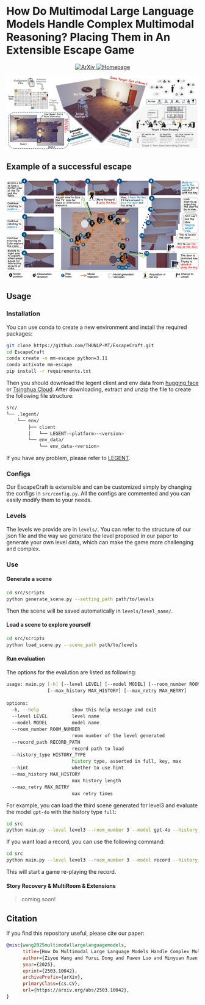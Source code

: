 # How Do Multimodal Large Language Models Handle Complex Multimodal Reasoning? Placing Them in An Extensible Escape Game


<p align="center">
  <a href="https://arxiv.org/abs/2503.10042">
    <img src="https://img.shields.io/badge/arXiv-2503.10042-b31b1b.svg" alt="ArXiv">
  </a>
  <a href="https://thunlp-mt.github.io/EscapeCraft/">
    <img src="https://img.shields.io/badge/Homepage-Website-blue" alt="Homepage">
  </a>
</p>


<p align="center">
<img src="./figures/teaser_git.png" alt="Image">
</p>


## Example of a successful escape
<p align="center">
<img src="./figures/example.png" alt="Image">
</p>

## Usage
### Installation
You can use conda to create a new environment and install the required packages:
```bash
git clone https://github.com/THUNLP-MT/EscapeCraft.git
cd EscapeCraft
conda create -n mm-escape python=3.11
conda activate mm-escape
pip install -r requirements.txt
```

Then you should download the legent client and env data from [hugging face](https://huggingface.co/LEGENT/LEGENT-environment-Alpha/tree/main) or [Tsinghua Cloud](https://cloud.tsinghua.edu.cn/d/9976c807e6e04e069377/). After downloading, extract and unzip the file to create the following file structure:

```bash
src/
└── .legent/
    └── env/
        ├── client
        │   └── LEGENT-<platform>-<version>
        └── env_data/
            └── env_data-<version>
```
If you have any problem, please refer to [LEGENT](https://docs.legent.ai/documentation/getting_started/installation/).

### Configs
Our EscapeCraft is extensible and can be customized simply by changing the configs in `src/config.py`. All the configs are commented and you can easily modify them to your needs.

### Levels
The levels we provide are in `levels/`. You can refer to the structure of our json file and the way we generate the level proposed in our paper to generate your own level data, which can make the game more challenging and complex.

### Use
#### Generate a scene
```bash
cd src/scripts
python generate_scene.py --setting_path path/to/levels
```
Then the scene will be saved automatically in `levels/level_name/`.

#### Load a scene to explore yourself
```bash
cd src/scripts
python load_scene.py --scene_path path/to/levels
```

#### Run evaluation
The options for the evalution are listed as following:
```bash
usage: main.py [-h] [--level LEVEL] [--model MODEL] [--room_number ROOM_NUMBER] [--record_path RECORD_PATH] [--history_type HISTORY_TYPE] [--hint]
               [--max_history MAX_HISTORY] [--max_retry MAX_RETRY]

options:
  -h, --help            show this help message and exit
  --level LEVEL         level name
  --model MODEL         model name
  --room_number ROOM_NUMBER
                        room number of the level generated
  --record_path RECORD_PATH
                        record path to load
  --history_type HISTORY_TYPE
                        history type, asserted in full, key, max
  --hint                whether to use hint
  --max_history MAX_HISTORY
                        max history length
  --max_retry MAX_RETRY
                        max retry times
```
For example, you can load the third scene generated for level3 and evaluate the model `gpt-4o` with the history type `full`:
```bash
cd src
python main.py --level level3 --room_number 3 --model gpt-4o --history_type full
```

If you want load a record, you can use the following command:
```bash
cd src
python main.py --level level3 --room_number 3 --model record --history_type full --record_path path/to/record
```
This will start a game re-playing the record.


#### Story Recovery & MultiRoom & Extensions

> coming soon!


## Citation
If you find this repository useful, please cite our paper:
```bibtex
@misc{wang2025multimodallargelanguagemodels,
      title={How Do Multimodal Large Language Models Handle Complex Multimodal Reasoning? Placing Them in An Extensible Escape Game}, 
      author={Ziyue Wang and Yurui Dong and Fuwen Luo and Minyuan Ruan and Zhili Cheng and Chi Chen and Peng Li and Yang Liu},
      year={2025},
      eprint={2503.10042},
      archivePrefix={arXiv},
      primaryClass={cs.CV},
      url={https://arxiv.org/abs/2503.10042}, 
}
```
